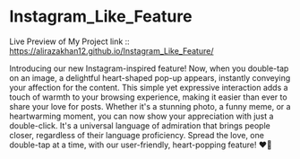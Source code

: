 # Instagram_Like_Feature
Live Preview of My Project link ::  https://alirazakhan12.github.io/Instagram_Like_Feature/

Introducing our new Instagram-inspired feature! Now, when you double-tap on an image,
a delightful heart-shaped pop-up appears, instantly conveying your affection for the
content. This simple yet expressive interaction adds a touch of warmth to your browsing
experience, making it easier than ever to share your love for posts. Whether it's a 
stunning photo, a funny meme, or a heartwarming moment, you can now show your 
appreciation with just a double-click. It's a universal language of admiration
that brings people closer, regardless of their language proficiency. Spread the
love, one double-tap at a time, with our user-friendly, heart-popping feature! ❤️📸
